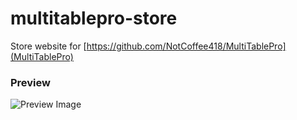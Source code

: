 # multitablepro-store
Store website for [https://github.com/NotCoffee418/MultiTablePro](MultiTablePro)

### Preview
![Preview Image](https://user-images.githubusercontent.com/9306304/158001658-0af967f1-7764-42fc-874a-d7c2a112cf23.png)

